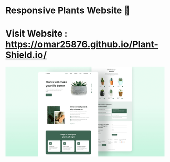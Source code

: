 # Responsive Plants Website 🎍 
# Visit Website : https://omar25876.github.io/Plant-Shield.io/

![plants website](/preview.png)
